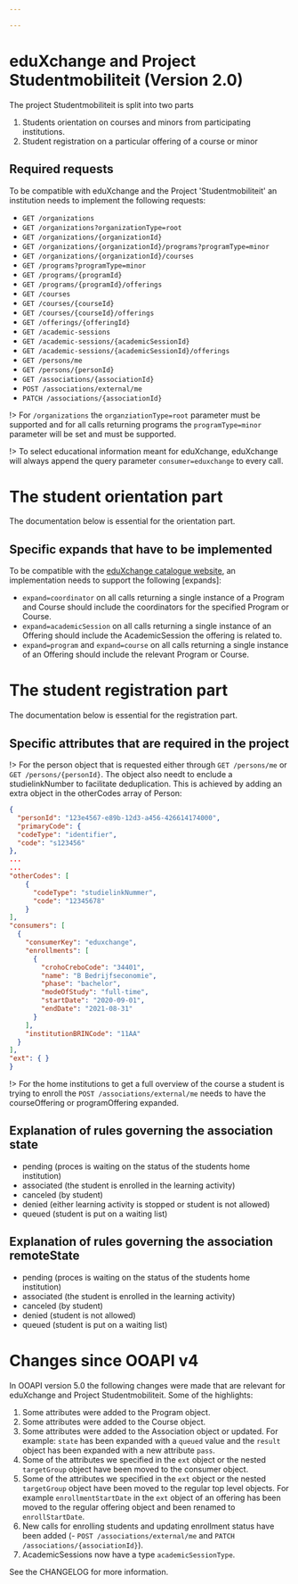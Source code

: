 ```yaml
---

---
```

# eduXchange and Project Studentmobiliteit (Version 2.0)

The project Studentmobiliteit is split into two parts
1. Students orientation on courses and minors from participating institutions.
2. Student registration on a particular offering of a course or minor

## Required requests

To be compatible with eduXchange and the Project 'Studentmobiliteit' an institution needs to implement the following requests:

* `GET /organizations`
* `GET /organizations?organizationType=root`
* `GET /organizations/{organizationId}`
* `GET /organizations/{organizationId}/programs?programType=minor`
* `GET /organizations/{organizationId}/courses`
* `GET /programs?programType=minor`
* `GET /programs/{programId}`
* `GET /programs/{programId}/offerings`
* `GET /courses`
* `GET /courses/{courseId}`
* `GET /courses/{courseId}/offerings`
* `GET /offerings/{offeringId}`
* `GET /academic-sessions`
* `GET /academic-sessions/{academicSessionId}`
* `GET /academic-sessions/{academicSessionId}/offerings`
* `GET /persons/me`
* `GET /persons/{personId}`
* `GET /associations/{associationId}`
* `POST /associations/external/me`
* `PATCH /associations/{associationId}`

!> For `/organizations` the `organziationType=root` parameter must be supported and for all calls returning programs the `programType=minor` parameter will be set and must be supported.

!> To select educational information meant for eduXchange, eduXchange will always append the query parameter `consumer=eduxchange` to every call.

# The student orientation part

The documentation below is essential for the orientation part.

## Specific expands that have to be implemented

To be compatible with the [eduXchange catalogue website](https://www.eduxchange.nl), an implementation needs to support the following \[expands\]:

* `expand=coordinator` on all calls returning a single instance of a Program and Course should include the coordinators for the specified Program or Course.
* `expand=academicSession` on all calls returning a single instance of an Offering should include the AcademicSession the offering is related to.
* `expand=program` and `expand=course` on all calls returning a single instance of an Offering should include the relevant Program or Course.

# The student registration part

The documentation below is essential for the registration part.

## Specific attributes that are required in the project

!> For the person object that is requested either through  `GET /persons/me`
or `GET /persons/{personId}`. The object also needt to enclude a studielinkNumber to facilitate deduplication. This is achieved by adding an extra object in the otherCodes array of Person:

```json
{
  "personId": "123e4567-e89b-12d3-a456-426614174000",
  "primaryCode": {
  "codeType": "identifier",
  "code": "s123456"
},
...
...
"otherCodes": [
	{
      "codeType": "studielinkNummer",
      "code": "12345678"
	}
],
"consumers": [
  {
    "consumerKey": "eduxchange",
    "enrollments": [
      {
        "crohoCreboCode": "34401",
        "name": "B Bedrijfseconomie",
        "phase": "bachelor",
        "modeOfStudy": "full-time",
        "startDate": "2020-09-01",
        "endDate": "2021-08-31"
      }
    ],
    "institutionBRINCode": "11AA"
  }
],
"ext": { }
}
```

!> For the home institutions to get a full overview of the course a student is trying to enroll the `POST /associations/external/me` needs to have the courseOffering or programOffering expanded.


## Explanation of rules governing the association state

* pending (proces is waiting on the status of the students home institution)
* associated (the student is enrolled in the learning activity) 
* canceled (by student) 
* denied (either learning activity is stopped or student is not allowed)
* queued (student is put on a waiting list)

## Explanation of rules governing the association remoteState

* pending (proces is waiting on the status of the students home institution)
* associated (the student is enrolled in the learning activity) 
* canceled (by student)
* denied (student is not allowed)
* queued (student is put on a waiting list)

# Changes since OOAPI v4

In OOAPI version 5.0 the following changes were made that are relevant for eduXchange and Project Studentmobiliteit. Some of the highlights:

1. Some attributes were added to the Program object.
2. Some attributes were added to the Course object.
3. Some attributes were added to the Association object or updated. For example: `state` has been expanded with a `queued` value and the `result` object has been expanded with a new attribute `pass`.
4. Some of the attributes we specified in the `ext` object or the nested `targetGroup` object have been moved to the consumer object.
5. Some of the attributes we specified in the `ext` object or the nested `targetGroup` object have been moved to the regular top level objects. For example `enrollmentStartDate` in the `ext` object of an offering has been moved to the regular offering object and been renamed to `enrollStartDate`.
6. New calls for enrolling students and updating enrollment status have been added (- `POST /associations/external/me` and `PATCH /associations/{associationId}`).
7. AcademicSessions now have a type `academicSessionType`.

See the CHANGELOG for more information.